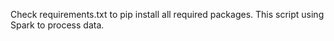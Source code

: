 Check requirements.txt to pip install all required packages.
This script using Spark to process data.

